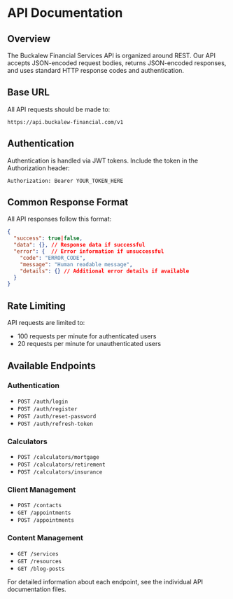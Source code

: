 # API Documentation

## Overview

The Buckalew Financial Services API is organized around REST. Our API accepts JSON-encoded request bodies, returns JSON-encoded responses, and uses standard HTTP response codes and authentication.

## Base URL

All API requests should be made to:
```
https://api.buckalew-financial.com/v1
```

## Authentication

Authentication is handled via JWT tokens. Include the token in the Authorization header:
```
Authorization: Bearer YOUR_TOKEN_HERE
```

## Common Response Format

All API responses follow this format:
```json
{
  "success": true|false,
  "data": {}, // Response data if successful
  "error": {  // Error information if unsuccessful
    "code": "ERROR_CODE",
    "message": "Human readable message",
    "details": {} // Additional error details if available
  }
}
```

## Rate Limiting

API requests are limited to:
- 100 requests per minute for authenticated users
- 20 requests per minute for unauthenticated users

## Available Endpoints

### Authentication
- `POST /auth/login`
- `POST /auth/register`
- `POST /auth/reset-password`
- `POST /auth/refresh-token`

### Calculators
- `POST /calculators/mortgage`
- `POST /calculators/retirement`
- `POST /calculators/insurance`

### Client Management
- `POST /contacts`
- `GET /appointments`
- `POST /appointments`

### Content Management
- `GET /services`
- `GET /resources`
- `GET /blog-posts`

For detailed information about each endpoint, see the individual API documentation files.